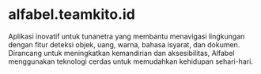 # alfabel.teamkito.id
 Aplikasi inovatif untuk tunanetra yang membantu menavigasi lingkungan dengan fitur deteksi objek, uang, warna, bahasa isyarat, dan dokumen. Dirancang untuk meningkatkan kemandirian dan aksesibilitas, Alfabel menggunakan teknologi cerdas untuk memudahkan kehidupan sehari-hari.
